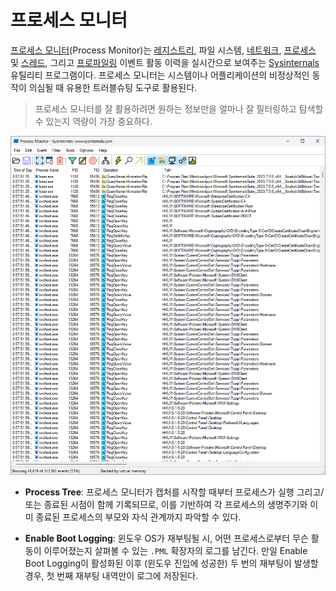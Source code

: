 # 프로세스 모니터
[프로세스 모니터](https://aka.ms/procmon)(Process Monitor)는 [레지스트리](Registry.md), 파일 시스템, [네트워크](Network.md), [프로세스](Process.md) 및 [스레드](Process.md#스레드), 그리고 [프로파일링](https://ko.wikipedia.org/wiki/프로파일링_(컴퓨터_프로그래밍)) 이벤트 활동 이력을 실시간으로 보여주는 [Sysinternals](Sysinternals.md) 유틸리티 프로그램이다. 프로세스 모니터는 시스템이나 어플리케이션의 비정상적인 동작이 의심될 때 유용한 트러블슈팅 도구로 활용된다.

> 프로세스 모니터를 잘 활용하려면 원하는 정보만을 얼마나 잘 필터링하고 탐색할 수 있는지 역량이 가장 중요하다.

![프로세스 모니터 유틸리티 프로그램](./images/sysinternals_procmon.png)

* **Process Tree**: 프로세스 모니터가 캡처를 시작할 때부터 프로세스가 실행 그리고/또는 종료된 시점이 함께 기록되므로, 이를 기반하여 각 프로세스의 생명주기와 이미 종료된 프로세스의 부모와 자식 관계까지 파악할 수 있다.

* **Enable Boot Logging**: 윈도우 OS가 재부팅될 시, 어떤 프로세스로부터 무슨 활동이 이루어졌는지 살펴볼 수 있는 `.PML` 확장자의 로그를 남긴다. 만일 Enable Boot Logging이 활성화된 이후 (윈도우 진입에 성공한) 두 번의 재부팅이 발생할 경우, 첫 번째 재부팅 내역만이 로그에 저장된다.
